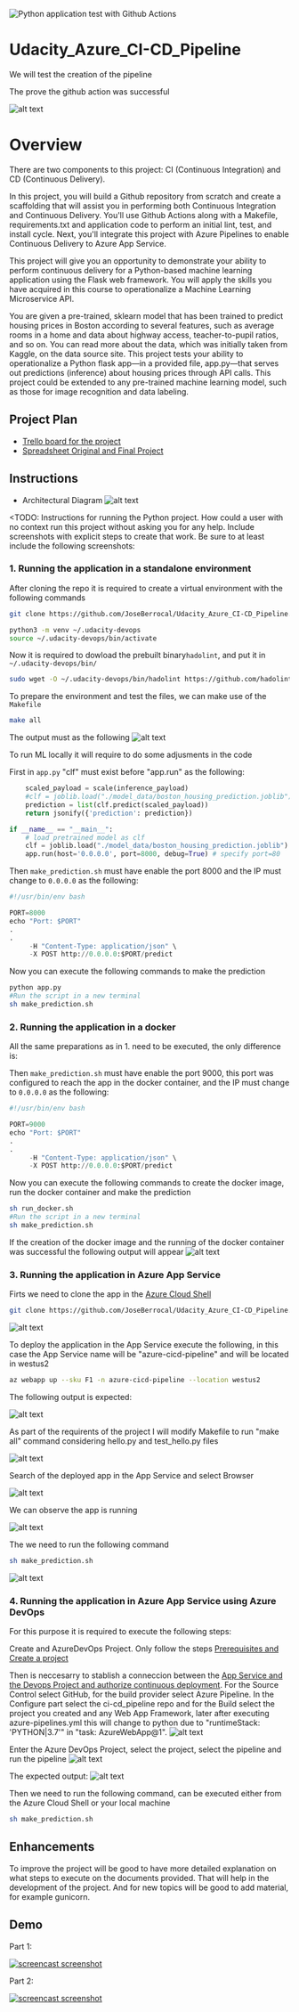 ![Python application test with Github Actions](https://github.com/JoseBerrocal/Udacity_Azure_CI-CD_Pipeline/workflows/Python%20application%20test%20with%20Github%20Actions/badge.svg)

# Udacity_Azure_CI-CD_Pipeline
We will test the creation of the pipeline
 
The prove the github action was successful

![alt text](https://github.com/JoseBerrocal/Udacity_Azure_CI-CD_Pipeline/blob/master/images/github_action_build.png "GitHub Action Passed")

# Overview

There are two components to this project: CI (Continuous Integration) and CD (Continuous Delivery).

In this project, you will build a Github repository from scratch and create a scaffolding that will assist you in performing both Continuous Integration and Continuous Delivery. You'll use Github Actions along with a Makefile, requirements.txt and application code to perform an initial lint, test, and install cycle. Next, you'll integrate this project with Azure Pipelines to enable Continuous Delivery to Azure App Service.

This project will give you an opportunity to demonstrate your ability to perform continuous delivery for a Python-based machine learning application using the Flask web framework. You will apply the skills you have acquired in this course to operationalize a Machine Learning Microservice API.

You are given a pre-trained, sklearn model that has been trained to predict housing prices in Boston according to several features, such as average rooms in a home and data about highway access, teacher-to-pupil ratios, and so on. You can read more about the data, which was initially taken from Kaggle, on the data source site. This project tests your ability to operationalize a Python flask app—in a provided file, app.py—that serves out predictions (inference) about housing prices through API calls. This project could be extended to any pre-trained machine learning model, such as those for image recognition and data labeling.

## Project Plan

* [Trello board for the project](https://trello.com/b/cdioDvZb/building-a-ci-cd-pipeline)
* [Spreadsheet Original and Final Project](https://github.com/JoseBerrocal/Udacity_Azure_CI-CD_Pipeline/blob/master/Template-Project-Planning.xlsx)

## Instructions

* Architectural Diagram 
![alt text](https://github.com/JoseBerrocal/Udacity_Azure_CI-CD_Pipeline/blob/master/images/Architectural_Diagram.jpg)

<TODO:  Instructions for running the Python project.  How could a user with no context run this project without asking you for any help.  Include screenshots with explicit steps to create that work. Be sure to at least include the following screenshots:


### 1. Running the application in a standalone environment

After cloning the repo it is required to create a virtual environment with the following commands
```bash
git clone https://github.com/JoseBerrocal/Udacity_Azure_CI-CD_Pipeline.git

python3 -m venv ~/.udacity-devops
source ~/.udacity-devops/bin/activate
```
Now it is required to dowload the prebuilt binary`hadolint`, and put it in `~/.udacity-devops/bin/`
```bash
sudo wget -O ~/.udacity-devops/bin/hadolint https://github.com/hadolint/hadolint/releases/download/v1.17.5/hadolint-Linux-x86_64 && sudo chmod +x ~/.udacity-devops/bin/hadolint
```
To prepare the environment and test the files, we can make use of the `Makefile`
```bash
make all
```
The output must as the following
![alt text](https://github.com/JoseBerrocal/Udacity_Azure_CI-CD_Pipeline/blob/master/images/cicdpipeline_make_all.png "make all")

To run ML locally it will require to do some adjusments in the code

First in `app.py` "clf" must exist before "app.run" as the following:
```python
    scaled_payload = scale(inference_payload)
    #clf = joblib.load("./model_data/boston_housing_prediction.joblib")
    prediction = list(clf.predict(scaled_payload))
    return jsonify({'prediction': prediction})

if __name__ == "__main__":
    # load pretrained model as clf
    clf = joblib.load("./model_data/boston_housing_prediction.joblib")
    app.run(host='0.0.0.0', port=8000, debug=True) # specify port=80
```
Then `make_prediction.sh` must have enable the port 8000 and the IP must change to `0.0.0.0` as the following:
```python
#!/usr/bin/env bash

PORT=8000
echo "Port: $PORT"
.
.
     -H "Content-Type: application/json" \
     -X POST http://0.0.0.0:$PORT/predict
```
Now you can execute the following commands to make the prediction
```bash
python app.py
#Run the script in a new terminal
sh make_prediction.sh
```

### 2. Running the application in a docker

All the same preparations as in 1. need to be executed, the only difference is:

Then `make_prediction.sh` must have enable the port 9000, this port was configured to reach the app in the docker container,  and the IP must change to `0.0.0.0` as the following:
```python
#!/usr/bin/env bash

PORT=9000
echo "Port: $PORT"
.
.
     -H "Content-Type: application/json" \
     -X POST http://0.0.0.0:$PORT/predict
```
Now you can execute the following commands to create the docker image, run the docker container and make the prediction
```bash
sh run_docker.sh
#Run the script in a new terminal
sh make_prediction.sh
```
If the creation of the docker image and the running of the docker container was successful the following output will appear
![alt text](https://github.com/JoseBerrocal/Udacity_Azure_CI-CD_Pipeline/blob/master/images/cicdpipeline_locally_docker.png)

### 3. Running the application in Azure App Service

Firts we need to clone the app in the [Azure Cloud Shell](https://shell.azure.com/)
```bash
git clone https://github.com/JoseBerrocal/Udacity_Azure_CI-CD_Pipeline.git
```
![alt text](https://github.com/JoseBerrocal/Udacity_Azure_CI-CD_Pipeline/blob/master/images/cicdpipeline_clone_azure_cloud_shell.png)

To deploy the application in the App Service execute the following, in this case the App Service name will be "azure-cicd-pipeline" and will be located in westus2
```bash
az webapp up --sku F1 -n azure-cicd-pipeline --location westus2
```
The following output is expected:

![alt text](https://github.com/JoseBerrocal/Udacity_Azure_CI-CD_Pipeline/blob/master/images/cicdpipeline_deploy_App_Service.png)

As part of the requirents of the project I will modify Makefile to run "make all" command  considering hello.py and test_hello.py files

![alt text](https://github.com/JoseBerrocal/Udacity_Azure_CI-CD_Pipeline/blob/fixpro/images/cicdpipeline_azure_shell_make_all.png)

Search of the deployed app in the App Service and select Browser

![alt text](https://github.com/JoseBerrocal/Udacity_Azure_CI-CD_Pipeline/blob/master/images/cicdpipeline_app_service.png)

We can observe the app is running

![alt text](https://github.com/JoseBerrocal/Udacity_Azure_CI-CD_Pipeline/blob/master/images/cicdpipeline_app_service_sklearn_browser.png)

The we need to run the following command
```bash
sh make_prediction.sh
```
![alt text](https://github.com/JoseBerrocal/Udacity_Azure_CI-CD_Pipeline/blob/master/images/cicdpipeline_azure_shell_make_prediction.png)


### 4. Running the application in Azure App Service using Azure DevOps

For this purpose it is required to execute the following steps:

Create and AzureDevOps Project. Only follow the steps [Prerequisites and Create a project](https://docs.microsoft.com/en-us/azure/devops/organizations/projects/create-project?view=azure-devops&tabs=preview-page)

Then is neccesarry to stablish a conneccion between the [App Service and the Devops Project and authorize continuous deployment](https://docs.microsoft.com/en-us/azure/app-service/deploy-continuous-deployment). For the Source Control select GitHub, for the build provider select Azure Pipeline. In the Configure part select the ci-cd_pipeline repo and for the Build select the project you created and any Web App Framework, later after executing azure-pipelines.yml this will change to python due to "runtimeStack: 'PYTHON|3.7'" in "task: AzureWebApp@1".
![alt text](https://github.com/JoseBerrocal/Udacity_Azure_CI-CD_Pipeline/blob/master/images/cicdpipeline_app_service_deploymet_center.png)


Enter the Azure DevOps Project, select the project, select the pipeline and run the pipeline
![alt text](https://github.com/JoseBerrocal/Udacity_Azure_CI-CD_Pipeline/blob/master/images/cicdpipeline_devops_project_pipeline.png)

The expected output:
![alt text](https://github.com/JoseBerrocal/Udacity_Azure_CI-CD_Pipeline/blob/master/images/cicdpipeline_devops_project_pipeline_logs.png)

Then we need to run the following command, can be executed either from the Azure Cloud Shell or your local machine
```bash
sh make_prediction.sh
```

## Enhancements

To improve the project will be good to have more detailed explanation on what steps to execute on the documents provided. That will help in the development of the project. And for new topics will be good to add material, for example gunicorn.

## Demo 

Part 1:

[![screencast screenshot](https://github.com/JoseBerrocal/Udacity_Azure_CI-CD_Pipeline/blob/master/images/cicdpipeline_demo_part1.png)](https://youtu.be/faU-M6ktlAQ)

Part 2:

[![screencast screenshot](https://github.com/JoseBerrocal/Udacity_Azure_CI-CD_Pipeline/blob/master/images/cicdpipeline_demo_part2.png)](https://youtu.be/0Vtifi9GIqM)